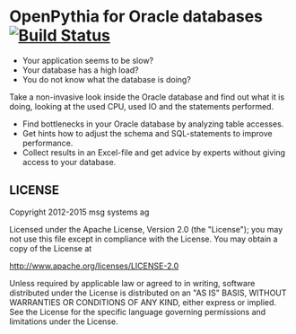 # OpenPythia for Oracle databases [![Build Status](https://travis-ci.org/OpenPythia/OpenPythia.svg)](https://travis-ci.org/OpenPythia/OpenPythia)



- Your application seems to be slow?
- Your database has a high load?
- You do not know what the database is doing?

Take a non-invasive look inside the Oracle database and find out what it is doing, looking at the used CPU, used IO and the statements performed.

* Find bottlenecks in your Oracle database by analyzing table accesses.
* Get hints how to adjust the schema and SQL-statements to improve performance.
* Collect results in an Excel-file and get advice by experts without giving access to your database.

<!---
### Download OpenPythia, configure your database-connection and analyze the results.###
-->

## LICENSE

Copyright 2012-2015 msg systems ag

Licensed under the Apache License, Version 2.0 (the "License");
you may not use this file except in compliance with the License.
You may obtain a copy of the License at

<http://www.apache.org/licenses/LICENSE-2.0>

Unless required by applicable law or agreed to in writing, software
distributed under the License is distributed on an "AS IS" BASIS,
WITHOUT WARRANTIES OR CONDITIONS OF ANY KIND, either express or implied.
See the License for the specific language governing permissions and
limitations under the License.
